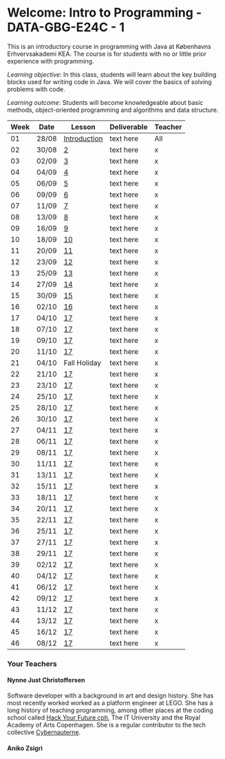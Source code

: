 # Welcome: Intro to Programming - DATA-GBG-E24C - 1


This is an introductory course in programming with Java at Københavns Erhvervsakademi KEA. The course is for students with no or little prior experience with programming.


*Learning objective:* In this class, students will learn about the key building blocks used for writing code in Java. We will cover the basics of solving problems with code.


*Learning outcome:* Students will become knowledgeable about basic methods, object-oriented programming and algorithms and data structure.

| Week | Date | Lesson | Deliverable | Teacher |
| --- | --- | --- | --- | --- |
| 01 | 28/08 | [Introduction](./lessons/lecture-01.md) | text here | All |
| 02 | 30/08 | [2](./lessons/lecture-02.md) | text here | x |
| 03 | 02/09 | [3](./lessons/lecture-03.md) | text here | x |
| 04 | 04/09 | [4](./lessons/lecture-04.md) | text here | x |
| 05 | 06/09 | [5](./lessons/lecture-05.md)| text here | x |
| 06 | 09/09 | [6](./lessons/lecture-06.md) | text here | x |
| 07 | 11/09 | [7](./lessons/lecture-07.md) | text here | x |
| 08 | 13/09 | [8](./lessons/lecture-08.md) | text here | x |
| 09 | 16/09 | [9](./lessons/lecture-09.md) | text here | x |
| 10 | 18/09 | [10](./lessons/lecture-10.md) | text here | x |
| 11 | 20/09 | [11](./lessons/lecture-10.md) | text here | x |
| 12 | 23/09 | [12](./lessons/lecture-11.md) | text here | x |
| 13 | 25/09 | [13](./lessons/lecture-12.md) | text here | x |
| 14 | 27/09 | [14](./lessons/lecture-12.md) | text here | x |
| 15 | 30/09 | [15](./lessons/lecture-12.md) | text here | x |
| 16 | 02/10 | [16](./lessons/lecture-12.md) | text here | x |
| 17 | 04/10 | [17](./lessons/lecture-12.md) | text here | x |
| 18 | 07/10 | [17](./lessons/lecture-12.md) | text here | x |
| 19 | 09/10 | [17](./lessons/lecture-12.md) | text here | x |
| 20 | 11/10 | [17](./lessons/lecture-12.md) | text here | x |
| 21 | 04/10 | Fall Holiday | text here | x |
| 22 | 21/10 | [17](./lessons/lecture-12.md) | text here | x |
| 23 | 23/10 | [17](./lessons/lecture-12.md) | text here | x |
| 24 | 25/10 | [17](./lessons/lecture-12.md) | text here | x |
| 25 | 28/10 | [17](./lessons/lecture-12.md) | text here | x |
| 26 | 30/10 | [17](./lessons/lecture-12.md) | text here | x |
| 27 | 04/11 | [17](./lessons/lecture-12.md) | text here | x |
| 28 | 06/11 | [17](./lessons/lecture-12.md) | text here | x |
| 29 | 08/11 | [17](./lessons/lecture-12.md) | text here | x |
| 30 | 11/11 | [17](./lessons/lecture-12.md) | text here | x |
| 31 | 13/11 | [17](./lessons/lecture-12.md) | text here | x |
| 32 | 15/11 | [17](./lessons/lecture-12.md) | text here | x |
| 33 | 18/11 | [17](./lessons/lecture-12.md) | text here | x |
| 34 | 20/11 | [17](./lessons/lecture-12.md) | text here | x |
| 35 | 22/11 | [17](./lessons/lecture-12.md) | text here | x |
| 36 | 25/11 | [17](./lessons/lecture-12.md) | text here | x |
| 37 | 27/11 | [17](./lessons/lecture-12.md) | text here | x |
| 38 | 29/11 | [17](./lessons/lecture-12.md) | text here | x |
| 39 | 02/12 | [17](./lessons/lecture-12.md) | text here | x |
| 40 | 04/12 | [17](./lessons/lecture-12.md) | text here | x |
| 41 | 06/12 | [17](./lessons/lecture-12.md) | text here | x |
| 42 | 09/12 | [17](./lessons/lecture-12.md) | text here | x |
| 43 | 11/12 | [17](./lessons/lecture-12.md) | text here | x |
| 44 | 13/12 | [17](./lessons/lecture-12.md) | text here | x |
| 45 | 16/12 | [17](./lessons/lecture-12.md) | text here | x |
| 46 | 08/12 | [17](./lessons/lecture-12.md) | text here | x |


### Your Teachers
#### Nynne Just Christoffersen
Software developer with a background in art and design history. She has most recently worked worked as a platform engineer at LEGO. She has a long history of teaching programming, among other places at the coding school called [Hack Your Future cph](https://www.hackyourfuture.dk/), The IT University and the Royal Academy of Arts Copenhagen. She is a regular contributor to the tech collective [Cybernauterne](https://cybernauterne.dk/). 

#### Aniko Zsigri
